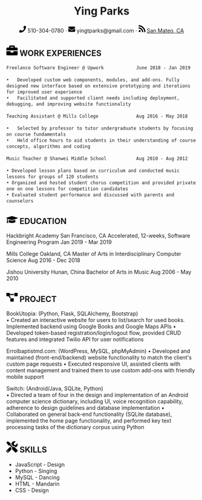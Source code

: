  <center>
     <h1>Ying Parks</h1>
     <div>
         <span>
             <img src="assets/phone-solid.svg" width="18px">
             510-304-0780
         </span>
         ·
         <span>
             <img src="assets/envelope-solid.svg" width="18px">
             yingtparks@gmail.com
         </span>
         ·
         <span>
             <img src="assets/rss-solid.svg" width="18px">
             <a href="#">San Mateo, CA</a>
         </span>
     </div>
 </center>

 ## <img src="assets/briefcase-solid.svg" width="30px"> WORK EXPERIENCES
    Freelance Software Engineer @ Upwork            June 2018 - Jan 2019 

    •	Developed custom web components, modules, and add-ons. Fully designed new interface based on extensive prototyping and iterations for improved user experience 
    •	Facilitated and supported client needs including deployment, debugging, and improving website functionality 

    Teaching Assistant @ Mills College	            Aug 2016 - May 2018

    •	Selected by professor to tutor undergraduate students by focusing on course fundamentals
    •	Held office hours to aid students in their understanding of course concepts, algorithms and coding 

    Music Teacher @ Shanwei Middle School           Aug 2010 - Aug 2012

    • Developed lesson plans based on curriculum and conducted music lessons for groups of 120 students
    • Organized and hosted student chorus competition and provided private one on one lessons for competition candidates
    • Evaluated student performance and discussed with parents and counselors

## <img src="assets/graduation-cap-solid.svg" width="30px"> EDUCATION
Hackbright Academy				                        San Francisco, CA
Accelerated, 12-weeks, Software Engineering Program   Jan 2019 - Mar 2019   

Mills College				   	               	              Oakland, CA
Master of Arts in Interdisciplinary Computer Science  Aug 2016 - Dec 2018 

Jishou University  					                         Hunan, China 
Bachelor of Arts in Music					          Aug 2006 - May 2010

## <img src="assets/project-diagram-solid.svg" width="30px"> PROJECT
BookUtopia: (Python, Flask, SQLAlchemy, Bootstrap)                      
•	Created an interactive website for users to list/search for used books. Implemented backend using Google Books and Google Maps APIs
•	Developed token-based registration/login/logout flow, provided CRUD features and integrated Twilio API for user notifications

Errolbaptistmd.com: (WordPress, MySQL, phpMyAdmin)
•	Developed and maintained (front-end/backend) website functionality to match the client's custom page requests
•	Executed responsive UI, assisted clients with content management and trained them to use custom add-ons with friendly mobile support

Switch: (Android/Java, SQLite, Python)  
•	Directed a team of four in the design and implementation of an Android computer science dictionary, including UI, voice recognition capability, adherence to design guidelines and database implementation
•	Collaborated on general back-end functionality (SQLite database), implemented the home page functionality, and performed key text processing tasks of the dictionary corpus using Python 



## <img src="assets/tools-solid.svg" width="30px"> SKILLS 

- JavaScript        - Design
- Python            - Singing
- MySQL             - Dancing
- HTML              - Mandarin
- CSS               - Design

